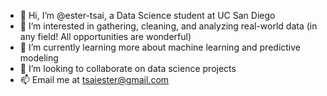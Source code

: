 - 👋 Hi, I’m @ester-tsai, a Data Science student at UC San Diego
- 👀 I’m interested in gathering, cleaning, and analyzing real-world data (in any field! All opportunities are wonderful)
- 🌱 I’m currently learning more about machine learning and predictive modeling
- 💞️ I’m looking to collaborate on data science projects
- 📫 Email me at tsaiester@gmail.com

<!---
ester-tsai/ester-tsai is a ✨ special ✨ repository because its `README.md` (this file) appears on your GitHub profile.
You can click the Preview link to take a look at your changes.
--->
